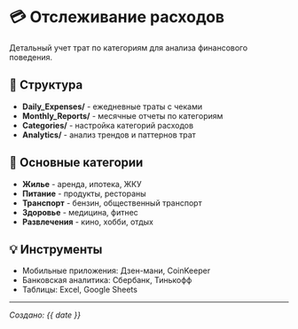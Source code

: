 # 💳 Отслеживание расходов

Детальный учет трат по категориям для анализа финансового поведения.

## 📁 Структура
- **Daily_Expenses/** - ежедневные траты с чеками
- **Monthly_Reports/** - месячные отчеты по категориям
- **Categories/** - настройка категорий расходов
- **Analytics/** - анализ трендов и паттернов трат

## 🎯 Основные категории
- **Жилье** - аренда, ипотека, ЖКУ
- **Питание** - продукты, рестораны
- **Транспорт** - бензин, общественный транспорт
- **Здоровье** - медицина, фитнес
- **Развлечения** - кино, хобби, отдых

## 💡 Инструменты
- Мобильные приложения: Дзен-мани, CoinKeeper
- Банковская аналитика: Сбербанк, Тинькофф
- Таблицы: Excel, Google Sheets

---
*Создано: {{ date }}*
